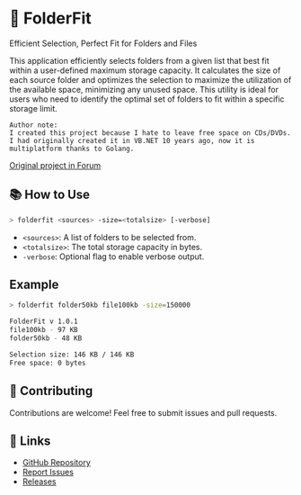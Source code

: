 # 📂 FolderFit 
Efficient Selection, Perfect Fit for Folders and Files

This application efficiently selects folders from a given list that best fit within a user-defined maximum storage capacity. It calculates the size of each source folder and optimizes the selection to maximize the utilization of the available space, minimizing any unused space. This utility is ideal for users who need to identify the optimal set of folders to fit within a specific storage limit.

```
Author note:
I created this project because I hate to leave free space on CDs/DVDs.
I had originally created it in VB.NET 10 years ago, now it is multiplatform thanks to Golang.
```
[Original project in Forum](https://www.gs-zone.org/temas/fileset-optimal-design-seleccion-inteligente-de-archivos.89846/)

## 📚 How to Use

```sh
> folderfit <sources> -size=<totalsize> [-verbose]
```

- `<sources>`: A list of folders to be selected from.
- `<totalsize>`: The total storage capacity in bytes.
- `-verbose`: Optional flag to enable verbose output.

## Example

```sh
> folderfit folder50kb file100kb -size=150000

FolderFit v 1.0.1
file100kb - 97 KB
folder50kb - 48 KB

Selection size: 146 KB / 146 KB
Free space: 0 bytes
```

## 🤝 Contributing

Contributions are welcome! Feel free to submit issues and pull requests.

## 🔗 Links

- [GitHub Repository](https://github.com/jonathanhecl/folderfit)
- [Report Issues](https://github.com/jonathanhecl/folderfit/issues)
- [Releases](https://github.com/jonathanhecl/folderfit/releases)
